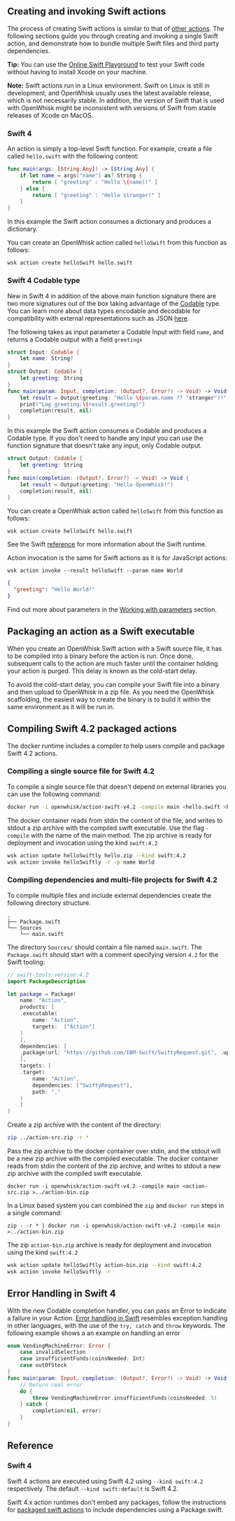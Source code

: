 <!--
#
# Licensed to the Apache Software Foundation (ASF) under one or more
# contributor license agreements.  See the NOTICE file distributed with
# this work for additional information regarding copyright ownership.
# The ASF licenses this file to You under the Apache License, Version 2.0
# (the "License"); you may not use this file except in compliance with
# the License.  You may obtain a copy of the License at
#
#     http://www.apache.org/licenses/LICENSE-2.0
#
# Unless required by applicable law or agreed to in writing, software
# distributed under the License is distributed on an "AS IS" BASIS,
# WITHOUT WARRANTIES OR CONDITIONS OF ANY KIND, either express or implied.
# See the License for the specific language governing permissions and
# limitations under the License.
#
-->

## Creating and invoking Swift actions

The process of creating Swift actions is similar to that of
[other actions](actions.md#the-basics). The following sections guide you through
creating and invoking a single Swift action, and demonstrate how to bundle
multiple Swift files and third party dependencies.

**Tip:** You can use the
[Online Swift Playground](http://online.swiftplayground.run) to test your Swift
code without having to install Xcode on your machine.

**Note:** Swift actions run in a Linux environment. Swift on Linux is still in
development, and OpenWhisk usually uses the latest available release, which is
not necessarily stable. In addition, the version of Swift that is used with
OpenWhisk might be inconsistent with versions of Swift from stable releases of
Xcode on MacOS.

### Swift 4

An action is simply a top-level Swift function. For example, create a file
called `hello.swift` with the following content:

```swift
func main(args: [String:Any]) -> [String:Any] {
    if let name = args["name"] as? String {
        return [ "greeting" : "Hello \(name)!" ]
    } else {
        return [ "greeting" : "Hello stranger!" ]
    }
}
```

In this example the Swift action consumes a dictionary and produces a
dictionary.

You can create an OpenWhisk action called `helloSwift` from this function as
follows:

```
wsk action create helloSwift hello.swift
```

### Swift 4 Codable type

New in Swift 4 in addition of the above main function signature there are two
more signatures out of the box taking advantage of the
[Codable](https://developer.apple.com/documentation/swift/codable) type. You can
learn more about data types encodable and decodable for compatibility with
external representations such as JSON
[here](https://developer.apple.com/documentation/foundation/archives_and_serialization/encoding_and_decoding_custom_types).

The following takes as input parameter a Codable Input with field `name`, and
returns a Codable output with a field `greetings`

```swift
struct Input: Codable {
    let name: String?
}
struct Output: Codable {
    let greeting: String
}
func main(param: Input, completion: (Output?, Error?) -> Void) -> Void {
    let result = Output(greeting: "Hello \(param.name ?? "stranger")!")
    print("Log greeting:\(result.greeting)")
    completion(result, nil)
}
```

In this example the Swift action consumes a Codable and produces a Codable type.
If you don't need to handle any input you can use the function signature that
doesn't take any input, only Codable output.

```swift
struct Output: Codable {
    let greeting: String
}
func main(completion: (Output?, Error?) -> Void) -> Void {
    let result = Output(greeting: "Hello OpenWhisk!")
    completion(result, nil)
}
```

You can create a OpenWhisk action called `helloSwift` from this function as
follows:

```
wsk action create helloSwift hello.swift
```

See the Swift [reference](#reference.md) for more information about the Swift
runtime.

Action invocation is the same for Swift actions as it is for JavaScript actions:

```
wsk action invoke --result helloSwift --param name World
```

```json
{
  "greeting": "Hello World!"
}
```

Find out more about parameters in the [Working with parameters](./parameters.md)
section.

## Packaging an action as a Swift executable

When you create an OpenWhisk Swift action with a Swift source file, it has to be
compiled into a binary before the action is run. Once done, subsequent calls to
the action are much faster until the container holding your action is purged.
This delay is known as the cold-start delay.

To avoid the cold-start delay, you can compile your Swift file into a binary and
then upload to OpenWhisk in a zip file. As you need the OpenWhisk scaffolding,
the easiest way to create the binary is to build it within the same environment
as it will be run in.

## Compiling Swift 4.2 packaged actions

The docker runtime includes a compiler to help users compile and package Swift
4.2 actions.

### Compiling a single source file for Swift 4.2

To compile a single source file that doesn't depend on external libraries you
can use the following command:

```bash
docker run -i openwhisk/action-swift-v4.2 -compile main <hello.swift >hello.zip
```

The docker container reads from stdin the content of the file, and writes to
stdout a zip archive with the compiled swift executable. Use the flag `-compile`
with the name of the main method. The zip archive is ready for deployment and
invocation using the kind `swift:4.2`

```bash
wsk action update helloSwiftly hello.zip --kind swift:4.2
wsk action invoke helloSwiftly -r -p name World
```

### Compiling dependencies and multi-file projects for Swift 4.2

To compile multiple files and include external dependencies create the following
directory structure.

```
.
├── Package.swift
└── Sources
    └── main.swift
```

The directory `Sources/` should contain a file named `main.swift`. The
`Package.swift` should start with a comment specifying version `4.2` for the
Swift tooling:

```swift
// swift-tools-version:4.2
import PackageDescription

let package = Package(
    name: "Action",
    products: [
    .executable(
        name: "Action",
        targets:  ["Action"]
    )
    ],
    dependencies: [
    .package(url: "https://github.com/IBM-Swift/SwiftyRequest.git", .upToNextMajor(from: "1.0.0"))
    ],
    targets: [
    .target(
        name: "Action",
        dependencies: ["SwiftyRequest"],
        path: "."
    )
    ]
)
```

Create a zip archive with the content of the directory:

```bash
zip ../action-src.zip -r *
```

Pass the zip archive to the docker container over stdin, and the stdout will be
a new zip archive with the compiled executable. The docker container reads from
stdin the content of the zip archive, and writes to stdout a new zip archive
with the compiled swift executable.

```
docker run -i openwhisk/action-swift-v4.2 -compile main <action-src.zip >../action-bin.zip
```

In a Linux based system you can combined the `zip` and `docker run` steps in a
single command:

```
zip - -r * | docker run -i openwhisk/action-swift-v4.2 -compile main >../action-bin.zip
```

The zip `action-bin.zip` archive is ready for deployment and invocation using
the kind `swift:4.2`

```bash
wsk action update helloSwiftly action-bin.zip --kind swift:4.2
wsk action invoke helloSwiftly -r
```

## Error Handling in Swift 4

With the new Codable completion handler, you can pass an Error to indicate a
failure in your Action.
[Error handling in Swift](https://developer.apple.com/library/content/documentation/Swift/Conceptual/Swift_Programming_Language/ErrorHandling.html)
resembles exception handling in other languages, with the use of the
`try, catch` and `throw` keywords. The following example shows a an example on
handling an error

```swift
enum VendingMachineError: Error {
    case invalidSelection
    case insufficientFunds(coinsNeeded: Int)
    case outOfStock
}
func main(param: Input, completion: (Output?, Error?) -> Void) -> Void {
    // Return real error
    do {
        throw VendingMachineError.insufficientFunds(coinsNeeded: 5)
    } catch {
        completion(nil, error)
    }
}
```

## Reference

### Swift 4

Swift 4 actions are executed using Swift 4.2 using `--kind swift:4.2`
respectively. The default `--kind swift:default` is Swift 4.2.

Swift 4.x action runtimes don't embed any packages, follow the instructions for
[packaged swift actions](./actions.md#packaging-an-action-as-a-swift-executable)
to include dependencies using a Package.swift.
